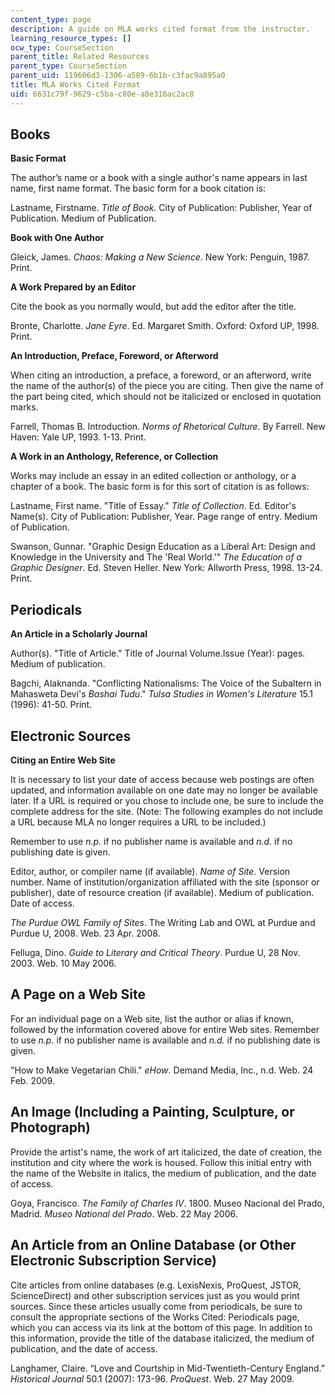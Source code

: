 ```yaml
---
content_type: page
description: A guide on MLA works cited format from the instructor.
learning_resource_types: []
ocw_type: CourseSection
parent_title: Related Resources
parent_type: CourseSection
parent_uid: 119606d3-1306-a589-6b1b-c3fac9a895a0
title: MLA Works Cited Format
uid: 6631c79f-9629-c5ba-c80e-a8e316ac2ac8
---
```


Books
-----

**Basic Format**

The author’s name or a book with a single author's name appears in last name, first name format. The basic form for a book citation is:

Lastname, Firstname. _Title of Book_. City of Publication: Publisher, Year of Publication. Medium of Publication.

**Book with One Author**

Gleick, James. _Chaos: Making a New Science_. New York: Penguin, 1987. Print.

**A Work Prepared by an Editor**

Cite the book as you normally would, but add the editor after the title.

Bronte, Charlotte. _Jane Eyre_. Ed. Margaret Smith. Oxford: Oxford UP, 1998. Print.

**An Introduction, Preface, Foreword, or Afterword**

When citing an introduction, a preface, a foreword, or an afterword, write the name of the author(s) of the piece you are citing. Then give the name of the part being cited, which should not be italicized or enclosed in quotation marks.

Farrell, Thomas B. Introduction. _Norms of Rhetorical Culture_. By Farrell. New Haven: Yale UP, 1993. 1-13. Print.

**A Work in an Anthology, Reference, or Collection**

Works may include an essay in an edited collection or anthology, or a chapter of a book. The basic form is for this sort of citation is as follows:

Lastname, First name. "Title of Essay." _Title of Collection_. Ed. Editor's Name(s). City of Publication: Publisher, Year. Page range of entry. Medium of Publication.

Swanson, Gunnar. "Graphic Design Education as a Liberal Art: Design and Knowledge in the University and The 'Real World.'" _The Education of a Graphic Designer_. Ed. Steven Heller. New York: Allworth Press, 1998. 13-24. Print.

Periodicals
-----------

**An Article in a Scholarly Journal**

Author(s). "Title of Article." Title of Journal Volume.Issue (Year): pages. Medium of publication.

Bagchi, Alaknanda. "Conflicting Nationalisms: The Voice of the Subaltern in Mahasweta Devi's _Bashai Tudu_." _Tulsa Studies in Women's Literature_ 15.1 (1996): 41-50. Print.

Electronic Sources
------------------

**Citing an Entire Web Site**

It is necessary to list your date of access because web postings are often updated, and information available on one date may no longer be available later. If a URL is required or you chose to include one, be sure to include the complete address for the site. (Note: The following examples do not include a URL because MLA no longer requires a URL to be included.)

Remember to use _n.p._ if no publisher name is available and _n.d._ if no publishing date is given.

Editor, author, or compiler name (if available). _Name of Site_. Version number. Name of institution/organization affiliated with the site (sponsor or publisher), date of resource creation (if available). Medium of publication. Date of access.

_The Purdue OWL Family of Sites_. The Writing Lab and OWL at Purdue and Purdue U, 2008. Web. 23 Apr. 2008.

Felluga, Dino. _Guide to Literary and Critical Theory_. Purdue U, 28 Nov. 2003. Web. 10 May 2006.

A Page on a Web Site
--------------------

For an individual page on a Web site, list the author or alias if known, followed by the information covered above for entire Web sites. Remember to use _n.p._ if no publisher name is available and _n.d._ if no publishing date is given.

"How to Make Vegetarian Chili." _eHow_. Demand Media, Inc., n.d. Web. 24 Feb. 2009.

An Image (Including a Painting, Sculpture, or Photograph)
---------------------------------------------------------

Provide the artist's name, the work of art italicized, the date of creation, the institution and city where the work is housed. Follow this initial entry with the name of the Website in italics, the medium of publication, and the date of access.

Goya, Francisco. _The Family of Charles IV_. 1800. Museo Nacional del Prado, Madrid. _Museo National del Prado_. Web. 22 May 2006.

An Article from an Online Database (or Other Electronic Subscription Service)
-----------------------------------------------------------------------------

Cite articles from online databases (e.g. LexisNexis, ProQuest, JSTOR, ScienceDirect) and other subscription services just as you would print sources. Since these articles usually come from periodicals, be sure to consult the appropriate sections of the Works Cited: Periodicals page, which you can access via its link at the bottom of this page. In addition to this information, provide the title of the database italicized, the medium of publication, and the date of access.

Langhamer, Claire. “Love and Courtship in Mid-Twentieth-Century England.” _Historical Journal_ 50.1 (2007): 173-96. _ProQuest_. Web. 27 May 2009.